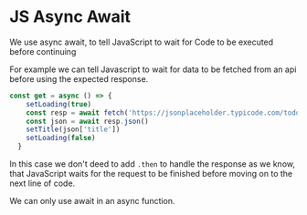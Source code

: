# JS Async Await

We use async await, to tell JavaScript to wait for Code to be executed before continuing 

For example we can tell Javascript to wait for data to be fetched from an api before using the expected response.

````javascript
const get = async () => {
    setLoading(true)
    const resp = await fetch('https://jsonplaceholder.typicode.com/todos/1')
    const json = await resp.json()
    setTitle(json['title'])
    setLoading(false)
  }
````

In this case we don't deed to add `.then` to handle the response as we know, that JavaScript waits for the request to be finished before moving on to the next line of code.

We can only use await in an async function.